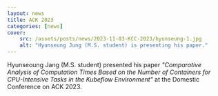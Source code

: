 ```yaml
---
layout: news
title: ACK 2023
categories: [news]
cover:
    src: /assets/posts/news/2023-11-03-KCC-2023/hyunseung-1.jpg
    alt: "Hyunseung Jung (M.S. student) is presenting his paper."
---
```


Hyunseoung Jang (M.S. student) presented his paper _"Comparative Analysis of Computation Times Based on the Number of Containers for CPU-Intensive Tasks in the Kubeflow Environment"_ at the Domestic Conference on ACK 2023.